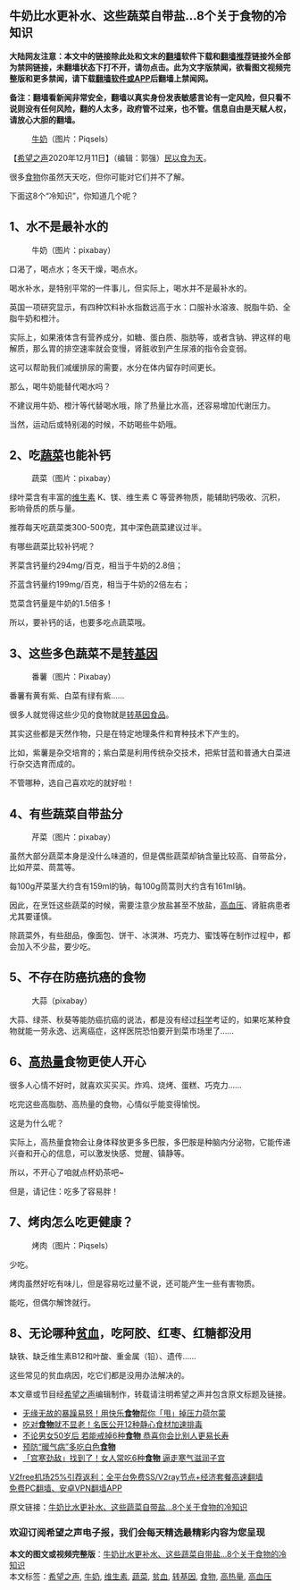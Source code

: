  <h2>牛奶比水更补水、这些蔬菜自带盐…8个关于食物的冷知识</h2> <p class="notice"><b>大陆网友注意：本文中的链接除此处和文末的<a href="https://github.com/bannedbook/fanqiang" >翻墙</a>软件下载和<a href="https://github.com/killgcd/justmysocks/blob/master/README.md">翻墙推荐</a>链接外全部为禁网链接，未翻墙状态下打不开，请勿点击。此为文字版禁闻，欲看图文视频完整版和更多禁闻，请下载<a href="https://github.com/bannedbook/fanqiang">翻墙软件或APP</a>后翻墙上禁闻网。</p><p>备注：翻墙看新闻非常安全，翻墙以真实身份发表敏感言论有一定风险，但只看不说则没有任何风险，翻的人太多，政府管不过来，也不管。信息自由是天赋人权，请放心大胆的翻墙。</b></p>  <div class="entry"> <figure><figcaption><a href="https://www.bannedbook.org/bnews/tag/%e7%89%9b%e5%a5%b6/" class="st_tag internal_tag" rel="tag" title="标签 牛奶 下的日志">牛奶</a>（图片：Piqsels）</figcaption></figure> <p>【<span class='wp_keywordlink_affiliate'><a href="https://www.soundofhope.org" title="希望之声" target="_blank">希望之声</a></span>2020年12月11日】（编辑：郭强）<span class='wp_keywordlink'><a href="https://www.bannedbook.org/forum2/topic1076.html" title="周勍： 民以何食为天" target="_blank">民以食为天</a></span>。</p> <p>很多<a href="https://www.bannedbook.org/bnews/tag/%e9%a3%9f%e7%89%a9/" class="st_tag internal_tag" rel="tag" title="标签 食物 下的日志">食物</a>你虽然天天吃，但你可能对它们并不了解。</p> <p>下面这8个“冷知识”，你知道几个呢？</p> <h2>1、水不是最补水的</h2> <figure><figcaption>牛奶（图片：pixabay）</figcaption></figure> <p>口渴了，喝点水；冬天干燥，喝点水。</p> <p>喝水补水，是特别平常的一件事儿，但实际上，喝水并不是最补水的。</p> <p>英国一项研究显示，有四种饮料补水指数远高于水：口服补水溶液、脱脂牛奶、全脂牛奶和橙汁。</p> <p>实际上，如果液体含有营养成分，如糖、蛋白质、脂肪等，或者含钠、钾这样的电解质，那么胃的排空速率就会变慢，肾脏收到产生尿液的指令会变弱。</p> <p>这可以帮助我们减缓排尿的需要，水分在体内留存时间更长。</p> <p>那么，喝牛奶能替代喝水吗？</p> <p>不建议用牛奶、橙汁等代替喝水哦，除了热量比水高，还容易增加代谢压力。</p>  <p>当然，运动后或特别渴的时候，不妨喝些牛奶哦。</p> <h2>2、吃<a href="https://www.bannedbook.org/bnews/tag/%e8%94%ac%e8%8f%9c/" class="st_tag internal_tag" rel="tag" title="标签 蔬菜 下的日志">蔬菜</a>也能补钙</h2> <figure><figcaption>蔬菜（图片：pixabay）</figcaption></figure> <p>绿叶菜含有丰富的<a href="https://www.bannedbook.org/bnews/tag/%E7%BB%B4%E7%94%9F%E7%B4%A0/" class="st_tag internal_tag" rel="tag" title="标签 维生素 下的日志">维生素</a> K、镁、维生素 C 等营养物质，能辅助钙吸收、沉积，影响骨质的质与量。</p> <p>推荐每天吃蔬菜类300-500克，其中深色蔬菜建议过半。</p> <p>有哪些蔬菜比较补钙呢？</p> <p>荠菜含钙量约294mg/百克，相当于牛奶的2.8倍；</p> <p>芥蓝含钙量约199mg/百克，相当于牛奶的2倍左右；</p> <p>苋菜含钙量是牛奶的1.5倍多！</p> <p>所以，要补钙的话，也要多吃点蔬菜哦。</p> <h2>3、这些多色蔬菜不是<span class='wp_keywordlink'><a href="https://www.bannedbook.org/bnews/worldnews/20121212/86361.html" title="欧美科学家：转基因食品危害人类健康" target="_blank">转基因</a></span></h2> <figure><figcaption>番薯（图片：Pixabay）</figcaption></figure> <p>番薯有黄有紫、白菜有绿有紫……</p> <p>很多人就觉得这些少见的食物就是<span class='wp_keywordlink'><a href="https://www.bannedbook.org/forum11/topic467.html" title="禁片：转基因食品的阴谋" target="_blank">转基因食品</a></span>。</p>  <p>其实这些都是天然作物，只是在特定地理条件和育种技术下产生的。</p> <p>比如，紫薯是杂交培育的；紫白菜是利用传统杂交技术，把紫甘蓝和普通大白菜进行杂交选育而成的。</p> <p>不管哪种，选自己喜欢吃的就好啦！</p> <h2>4、有些蔬菜自带盐分</h2> <figure><figcaption>芹菜（图片：pixabay）</figcaption></figure> <p>虽然大部分蔬菜本身是没什么味道的，但是偶些蔬菜却钠含量比较高、自带盐分，比如芹菜、茼蒿等。</p> <p>每100g芹菜茎大约含有159ml的钠，每100g茼蒿则大约含有161ml钠。</p> <p>因此，在烹饪这些蔬菜的时候，需要注意少放盐甚至不放盐，<a href="https://www.bannedbook.org/bnews/tag/%e9%ab%98%e8%a1%80%e5%8e%8b/" class="st_tag internal_tag" rel="tag" title="标签 高血压 下的日志">高血压</a>、肾脏病患者尤其要谨慎。</p> <p>除蔬菜外，有些甜品，像面包、饼干、冰淇淋、巧克力、蜜饯等在制作过程中，都会加入不少盐，要少吃。</p> <h2>5、不存在防癌抗癌的食物</h2> <figure><figcaption>大蒜（pixabay）</figcaption></figure> <p>大蒜、绿茶、秋葵等能防癌抗癌的说法，都是没有经过<span class='wp_keywordlink'><a href="https://www.bannedbook.org/forum11/topic309.html" title="禁片：“科学”的棍子" target="_blank">科学</a></span>考证的，如果吃某种食物就能一劳永逸、远离癌症，这样医院恐怕要开到菜市场里了&#8230;&#8230;</p> <h2>6、<a href="https://www.bannedbook.org/bnews/tag/%E9%AB%98%E7%83%AD%E9%87%8F/" class="st_tag internal_tag" rel="tag" title="标签 高热量 下的日志">高热量</a>食物更使人开心</h2> <p>很多人心情不好时，就喜欢买买买。炸鸡、烧烤、蛋糕、巧克力&#8230;&#8230;</p> <p>吃完这些高脂肪、高热量的食物，心情似乎能变得愉悦。</p>  <p>这是为什么呢？</p> <p>实际上，高热量食物会让身体释放更多多巴胺，多巴胺是种脑内分泌物，它能传递兴奋和开心的信息，可以激发快感、觉醒、镇静等。</p> <p>所以，不开心了咱就点杯奶茶吧~</p> <p>但是，请记住：吃多了容易胖！</p> <h2>7、烤肉怎么吃更健康？</h2> <figure><figcaption>烤肉（图片：Piqsels）</figcaption></figure> <p>少吃。</p> <p>烤肉虽然好吃有味儿，但是容易吃过量不说，还可能产生一些有害物质。</p> <p>能吃，但偶尔解馋就行。</p> <h2>8、无论哪种<a href="https://www.bannedbook.org/bnews/tag/%E8%B4%AB%E8%A1%80/" class="st_tag internal_tag" rel="tag" title="标签 贫血 下的日志">贫血</a>，吃阿胶、红枣、红糖都没用</h2> <p>缺铁、缺乏维生素B12和叶酸、重金属（铅）、遗传&#8230;&#8230;</p> <p>这些常见的贫血病因，吃它们都是没用办法解决的。</p> <p>本文章或节目经<a href="https://www.bannedbook.org/bnews/tag/%e5%b8%8c%e6%9c%9b%e4%b9%8b%e5%a3%b0/" class="st_tag internal_tag" rel="tag" title="标签 希望之声 下的日志">希望之声</a>编辑制作，转载请注明希望之声并包含原文标题及链接。</p>  <ul class='op-related-articles' title='相关阅读'> <li><a href='https://www.bannedbook.org/bnews/comments/20201210/1445041.html' target='_blank'>无缘无故的暴躁易怒！用快乐<b>食物</b>帮你「甩」掉压力荷尔蒙</a></li> <li><a href='https://www.bannedbook.org/bnews/health/20201209/1444546.html' target='_blank'>吃对<b>食物</b>就不显老！名医公开12种静心食材加速排毒</a></li> <li><a href='https://www.bannedbook.org/bnews/health/20201209/1444544.html' target='_blank'>不论男女50岁后 若能戒掉6种<b>食物</b> 恭喜你会比别人更易长寿</a></li> <li><a href='https://www.bannedbook.org/bnews/comments/20201209/1444439.html' target='_blank'>预防“暖气病”多吃白色<b>食物</b></a></li> <li><a href='https://www.bannedbook.org/bnews/health/20201208/1443968.html' target='_blank'>「宫寒劲敌」找到了！女人常吃6种<b>食物</b> 逼走寒气滋润子宫</a></li> </ul> <p class="texttj"> <a href="https://www.bannedbook.org/forum23/topic22702.html" target="_blank">V2free机场25%引荐返利：全平台免费SS/V2ray节点+经济套餐高速翻墙</a><br/> <a href="https://github.com/bannedbook/fanqiang/wiki/%E7%A6%81%E9%97%BB%E7%BD%91%E5%AE%89%E5%8D%93%E7%BF%BB%E5%A2%99%E6%96%B0%E9%97%BBAPP" target="_blank">免费PC翻墙、安卓VPN翻墙APP</a></p><p>原文链接：<a class="src_link"  href="https://www.soundofhope.org/post/451894" target="_blank">牛奶比水更补水、这些蔬菜自带盐…8个关于食物的冷知识</a></p> <h3>欢迎订阅希望之声电子报，我们会每天精选最精彩内容为您呈现</h3> </p><a name='sharetosocial'></a>       <div><b>本文的图文或视频完整版</b>：<a href='https://www.bannedbook.org/bnews/comments/20201212/1446130.html'>牛奶比水更补水、这些蔬菜自带盐…8个关于食物的冷知识</a></div>  </div><!--END ENTRY--> <div class="postfooter"> <div>本文标签：<a href="https://www.bannedbook.org/bnews/tag/%e5%b8%8c%e6%9c%9b%e4%b9%8b%e5%a3%b0/" rel="tag">希望之声</a>, <a href="https://www.bannedbook.org/bnews/tag/%e7%89%9b%e5%a5%b6/" rel="tag">牛奶</a>, <a href="https://www.bannedbook.org/bnews/tag/%E7%BB%B4%E7%94%9F%E7%B4%A0/" rel="tag">维生素</a>, <a href="https://www.bannedbook.org/bnews/tag/%e8%94%ac%e8%8f%9c/" rel="tag">蔬菜</a>, <a href="https://www.bannedbook.org/bnews/tag/%E8%B4%AB%E8%A1%80/" rel="tag">贫血</a>, <a href="https://www.bannedbook.org/bnews/tag/%e8%bd%ac%e5%9f%ba%e5%9b%a0/" rel="tag">转基因</a>, <a href="https://www.bannedbook.org/bnews/tag/%e9%a3%9f%e7%89%a9/" rel="tag">食物</a>, <a href="https://www.bannedbook.org/bnews/tag/%E9%AB%98%E7%83%AD%E9%87%8F/" rel="tag">高热量</a>, <a href="https://www.bannedbook.org/bnews/tag/%e9%ab%98%e8%a1%80%e5%8e%8b/" rel="tag">高血压</a></div>  </div><!--END POSTFOOTER--> 